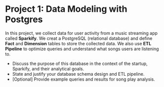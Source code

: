 # Project 1: Data Modeling with Postgres
In this project, we collect data for user activity from a music streaming app called **Sparkify**. 
We creat a PostgreSQL (relational database) and define **Fact** and **Dimension** tables to store the collected data. 
We also use **ETL Pipeline** to optimize queries and understand what songs users are listening to.

- Discuss the purpose of this database in the context of the startup, Sparkify, and their analytical goals.
- State and justify your database schema design and ETL pipeline.
- [Optional] Provide example queries and results for song play analysis.